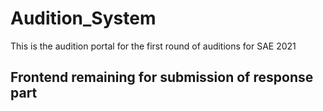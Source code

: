# Audition_System
This is the audition portal for the first round of auditions for SAE 2021

## Frontend remaining for submission of response part
